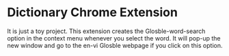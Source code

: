Dictionary Chrome Extension 
==============
It is just a toy project. This extension creates the Glosble-word-search option in the context menu whenever you select the word. It will pop-up the new window and go to the en-vi Glosble webpage if you click on this option. 